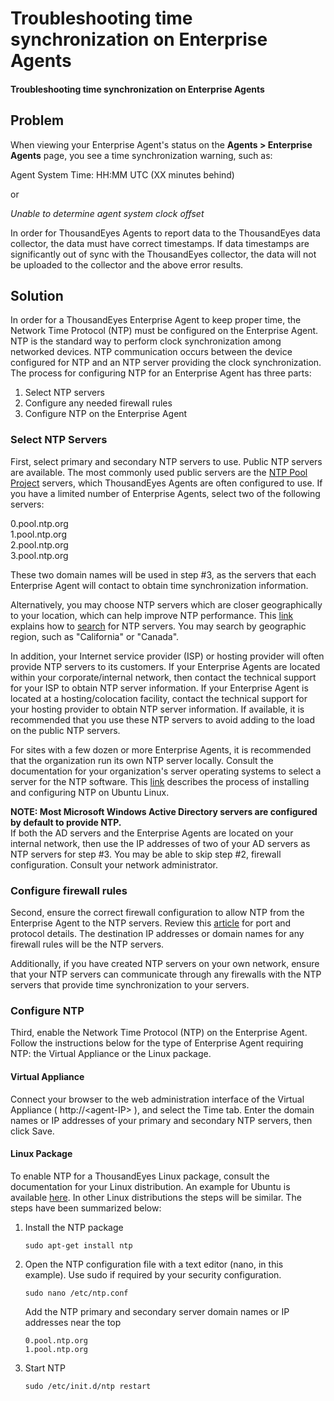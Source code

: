 # Troubleshooting time synchronization on Enterprise Agents

#### Troubleshooting time synchronization on Enterprise Agents

## Problem

When viewing your Enterprise Agent's status on the **Agents &gt; Enterprise Agents** page, you see a time synchronization warning, such as:

Agent System Time: HH:MM UTC \(XX minutes behind\)

or

_Unable to determine agent system clock offset_

In order for ThousandEyes Agents to report data to the ThousandEyes data collector, the data must have correct timestamps. If data timestamps are significantly out of sync with the ThousandEyes collector, the data will not be uploaded to the collector and the above error results.  

## Solution

In order for a ThousandEyes Enterprise Agent to keep proper time, the Network Time Protocol \(NTP\) must be configured on the Enterprise Agent.  NTP is the standard way to perform clock synchronization among networked devices.  NTP communication occurs between the device configured for NTP and an NTP server providing the clock synchronization.  The process for configuring NTP for an Enterprise Agent has three parts: 

1. Select NTP servers
2. Configure any needed firewall rules 
3. Configure NTP on the Enterprise Agent   

### Select NTP Servers

First, select primary and secondary NTP servers to use.  Public NTP servers are available. The most commonly used public servers are the [NTP Pool Project](http://www.pool.ntp.org/) servers, which ThousandEyes Agents are often configured to use.  If you have a limited number of Enterprise Agents, select two of the following servers:

0.pool.ntp.org  
1.pool.ntp.org  
2.pool.ntp.org  
3.pool.ntp.org

These two domain names will be used in step \#3, as the servers that each Enterprise Agent will contact to obtain time synchronization information.

Alternatively, you may choose NTP servers which are closer geographically to your location, which can help improve NTP performance.  This [link](http://support.ntp.org/bin/view/Support/SelectingOffsiteNTPServers) explains how to [search](http://support.ntp.org/bin/view/Servers/WebSearch) for NTP servers.  You may search by geographic region, such as "California" or "Canada".

In addition, your Internet service provider \(ISP\) or hosting provider will often provide NTP servers to its customers.  If your Enterprise Agents are located within your corporate/internal network, then contact the technical support for your ISP to obtain NTP server information.  If your Enterprise Agent is located at a hosting/colocation facility, contact the technical support for your hosting provider to obtain NTP server information.  If available, it is recommended that you use these NTP servers to avoid adding to the load on the public NTP servers.

For sites with a few dozen or more Enterprise Agents, it is recommended that the organization run its own NTP server locally.  Consult the documentation for your organization's server operating systems to select a server for the NTP software.  This [link](http://www.ubuntugeek.com/network-time-protocol-ntp-server-and-clients-setup-in-ubuntu.html) describes the process of installing and configuring NTP on Ubuntu Linux.

**NOTE: Most Microsoft Windows Active Directory servers are configured by default to provide NTP.**  
If both the AD servers and the Enterprise Agents are located on your internal network, then use the IP addresses of two of your AD servers as NTP servers for step \#3.  You may be able to skip step \#2, firewall configuration.  Consult your network administrator.

### Configure firewall rules

Second, ensure the correct firewall configuration to allow NTP from the Enterprise Agent to the NTP servers.  Review this [article](https://success.thousandeyes.com/PublicArticlePage?articleIdParam=kA044000000CnBtCAK_Firewall-configuration-for-Enterprise-Agents) for port and protocol details. The destination IP addresses or domain names for any firewall rules will be the NTP servers.

Additionally, if you have created NTP servers on your own network, ensure that your NTP servers can communicate through any firewalls with the NTP servers that provide time synchronization to your servers.

### Configure NTP

Third, enable the Network Time Protocol \(NTP\) on the Enterprise Agent.  Follow the instructions below for the type of Enterprise Agent requiring NTP: the Virtual Appliance or the Linux package.

#### Virtual Appliance

Connect your browser to the web administration interface of the Virtual Appliance \( http://&lt;agent-IP&gt; \), and select the Time tab. Enter the domain names or IP addresses of your primary and secondary NTP servers, then click Save.

#### Linux Package

To enable NTP for a ThousandEyes Linux package, consult the documentation for your Linux distribution.  An example for Ubuntu is available [here](http://www.ubuntugeek.com/network-time-protocol-ntp-server-and-clients-setup-in-ubuntu.html).  In other Linux distributions the steps will be similar.  The steps have been summarized below:

1. Install the NTP package

   ```text
   sudo apt-get install ntp
   ```

2. Open the NTP configuration file with a text editor \(nano, in this example\).  Use sudo if required by your security configuration.

   ```text
   sudo nano /etc/ntp.conf
   ```

  
    Add the NTP primary and secondary server domain names or IP addresses near the top

   ```text
   0.pool.ntp.org
   1.pool.ntp.org
   ```

3. Start NTP

   ```text
   sudo /etc/init.d/ntp restart
   ```

